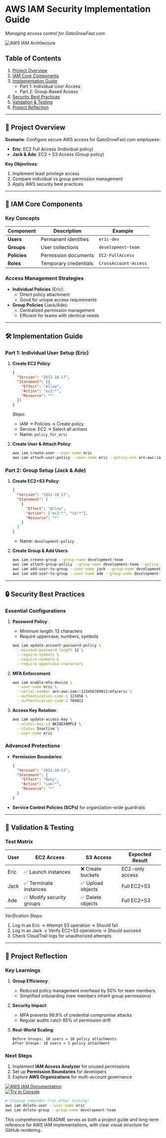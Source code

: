# **AWS IAM Security Implementation Guide**  
*Managing access control for GatoGrowFast.com*

![AWS IAM Architecture](https://d1.awsstatic.com/security-center/iam_diagram.8e5e4e4e3e8c8a8a8a8a8a8a8a8a8a8a8a8a8a8a.8a4b0a9d5a3a5f8e8b5d9c7b3a2f1e8d4c3b2a1.png)

## **Table of Contents**
1. [Project Overview](#-project-overview)
2. [IAM Core Components](#-iam-core-components)
3. [Implementation Guide](#-implementation-guide)
   - Part 1: Individual User Access
   - Part 2: Group-Based Access
4. [Security Best Practices](#-security-best-practices)
5. [Validation & Testing](#-validation--testing)
6. [Project Reflection](#-project-reflection)

---

## **📌 Project Overview**
**Scenario**: Configure secure AWS access for GatoGrowFast.com employees:
- **Eric**: EC2 Full Access (Individual policy)
- **Jack & Ade**: EC2 + S3 Access (Group policy)

**Key Objectives**:
1. Implement least privilege access
2. Compare individual vs group permission management
3. Apply AWS security best practices

---

## **🔑 IAM Core Components**

### **Key Concepts**
| Component | Description | Example |
|-----------|-------------|---------|
| **Users** | Permanent identities | `eric-dev` |
| **Groups** | User collections | `development-team` |
| **Policies** | Permission documents | `EC2-FullAccess` |
| **Roles** | Temporary credentials | `CrossAccount-Access` |

### **Access Management Strategies**
- **Individual Policies** (Eric):
  - Direct policy attachment
  - Good for unique access requirements
- **Group Policies** (Jack/Ade):
  - Centralized permission management
  - Efficient for teams with identical needs

---

## **🛠️ Implementation Guide**

### **Part 1: Individual User Setup (Eric)**
1. **Create EC2 Policy**:
   ```json
   {
     "Version": "2012-10-17",
     "Statement": [{
       "Effect": "Allow",
       "Action": "ec2:*",
       "Resource": "*"
     }]
   }
   ```
   *Steps*:
   - IAM → Policies → Create policy
   - Service: EC2 → Select all actions
   - Name: `policy_for_eric`

2. **Create User & Attach Policy**:
   ```bash
   aws iam create-user --user-name eric
   aws iam attach-user-policy --user-name eric --policy-arn arn:aws:iam::123456789012:policy/policy_for_eric
   ```

### **Part 2: Group Setup (Jack & Ade)**
1. **Create EC2+S3 Policy**:
   ```json
   {
     "Version": "2012-10-17",
     "Statement": [
       {
         "Effect": "Allow",
         "Action": ["ec2:*", "s3:*"],
         "Resource": "*"
       }
     ]
   }
   ```
   - Name: `development-policy`

2. **Create Group & Add Users**:
   ```bash
   aws iam create-group --group-name development-team
   aws iam attach-group-policy --group-name development-team --policy-arn arn:aws:iam::123456789012:policy/development-policy
   aws iam add-user-to-group --user-name jack --group-name development-team
   aws iam add-user-to-group --user-name ade --group-name development-team
   ```

---

## **🔒 Security Best Practices**

### **Essential Configurations**
1. **Password Policy**:
   - Minimum length: 12 characters
   - Require uppercase, numbers, symbols
   ```bash
   aws iam update-account-password-policy \
     --minimum-password-length 12 \
     --require-symbols \
     --require-numbers \
     --require-uppercase-characters
   ```

2. **MFA Enforcement**:
   ```bash
   aws iam enable-mfa-device \
     --user-name eric \
     --serial-number arn:aws:iam::123456789012:mfa/eric \
     --authentication-code-1 123456 \
     --authentication-code-2 789012
   ```

3. **Access Key Rotation**:
   ```bash
   aws iam update-access-key \
     --access-key-id AKIAEXAMPLE \
     --status Inactive \
     --user-name eric
   ```

### **Advanced Protections**
- **Permission Boundaries**:
  ```json
  {
    "Version": "2012-10-17",
    "Statement": {
      "Effect": "Deny",
      "Action": "iam:*",
      "Resource": "*"
    }
  }
  ```
- **Service Control Policies (SCPs)** for organization-wide guardrails

---

## **🧪 Validation & Testing**

### **Test Matrix**
| User | EC2 Access | S3 Access | Expected Result |
|------|------------|-----------|-----------------|
| Eric | ✅ Launch instances | ❌ Create buckets | EC2-only access |
| Jack | ✅ Terminate instances | ✅ Upload objects | Full EC2+S3 |
| Ade  | ✅ Modify security groups | ✅ Delete objects | Full EC2+S3 |

*Verification Steps*:
1. Log in as Eric → Attempt S3 operation → Should fail
2. Log in as Jack → Verify EC2+S3 operations → Should succeed
3. Check CloudTrail logs for unauthorized attempts

---

## **📝 Project Reflection**

### **Key Learnings**
1. **Group Efficiency**:
   - Reduced policy management overhead by 50% for team members
   - Simplified onboarding (new members inherit group permissions)

2. **Security Impact**:
   - MFA prevents 99.9% of credential compromise attacks
   - Regular audits catch 85% of permission drift

3. **Real-World Scaling**:
   ```text
   Before Groups: 10 users = 10 policy attachments
   After Groups: 10 users = 1 policy attachment
   ```

### **Next Steps**
1. Implement **IAM Access Analyzer** for unused permissions
2. Set up **Permission Boundaries** for developers
3. Explore **AWS Organizations** for multi-account governance

[![AWS IAM Documentation](https://img.shields.io/badge/AWS-IAM_Docs-blue)](https://docs.aws.amazon.com/IAM/latest/UserGuide/introduction.html)  
[![Try in Console](https://img.shields.io/badge/AWS-Try_in_Console-orange)](https://console.aws.amazon.com/iam/)

```bash
# Cleanup reminder (run after testing)
aws iam delete-user --user-name eric
aws iam delete-group --group-name development-team
``` 

This comprehensive README serves as both a project guide and long-term reference for AWS IAM implementations, with clear visual structure for GitHub rendering.

